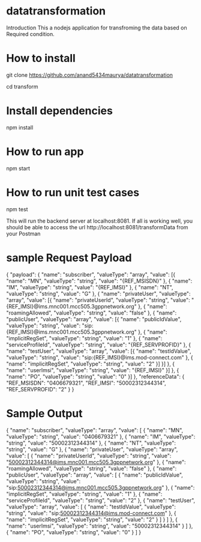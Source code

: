 # datatransformation

Introduction
This a nodejs application for transfroming the data based on Required condition.

# How to install
git clone https://github.com/anand5434maurya/datatransformation

cd transform

# Install  dependencies
npm install

# How to run app
npm start

# How to run unit test cases
npm test

This will run the backend server at localhost:8081. If all is working well, you should be able to access the url http://localhost:8081/transformData from your Postman

# sample Request Payload
{
	"payload": {
		"name": "subscriber",		"valueType": "array",
		"value": [{
			"name": "MN",
			"valueType": "string",
			"value": "{REF_MSISDN}"
		}, {
			"name": "IM",
			"valueType": "string",
			"value": "{REF_IMSI}"
		}, {
			"name": "NT",
			"valueType": "string",
			"value": "G"
		}, {
			"name": "privateUser",
			"valueType": "array",
			"value": [{
				"name": "privateUserId",
				"valueType": "string",
				"value": "{REF_IMSI}@ims.mnc001.mcc505.3gppnetwork.org"
			}, {
				"name": "roamingAllowed",
				"valueType": "string",
				"value": "false"
			}, {
				"name": "publicUser",
				"valueType": "array",
				"value": [{
					"name": "publicIdValue",
					"valueType": "string",
					"value": "sip:{REF_IMSI}@ims.mnc001.mcc505.3gppnetwork.org"
				}, {
					"name": "implicitRegSet",
					"valueType": "string",
					"value": "1"
				}, {
					"name": "serviceProfileId",
					"valueType": "string",
					"value": "{REF_SERVPROFID}"
				}, {
					"name": "testUser",
					"valueType": "array",
					"value": [{
						"name": "testIdValue",
						"valueType": "string",
						"value": "sip:{REF_IMSI}@ims.mod-connect.com"
					}, {
						"name": "implicitRegSet",
						"valueType": "string",
						"value": "2"
					}]
				}]
			}, {
				"name": "userImsi",
				"valueType": "string",
				"value": "{REF_IMSI}"
			}]
		}, {
			"name": "PO",
			"valueType": "string",
			"value": "0"
		}]
	},
	"referenceData": {
		"REF_MSISDN": "0406679321",
		"REF_IMSI": "50002312344314",
		"REF_SERVPROFID": "2"
	}
}

# Sample Output
{
    "name": "subscriber",
    "valueType": "array",
    "value": [
        {
            "name": "MN",
            "valueType": "string",
            "value": "0406679321"
        },
        {
            "name": "IM",
            "valueType": "string",
            "value": "50002312344314"
        },
        {
            "name": "NT",
            "valueType": "string",
            "value": "G"
        },
        {
            "name": "privateUser",
            "valueType": "array",
            "value": [
                {
                    "name": "privateUserId",
                    "valueType": "string",
                    "value": "50002312344314@ims.mnc001.mcc505.3gppnetwork.org"
                },
                {
                    "name": "roamingAllowed",
                    "valueType": "string",
                    "value": "false"
                },
                {
                    "name": "publicUser",
                    "valueType": "array",
                    "value": [
                        {
                            "name": "publicIdValue",
                            "valueType": "string",
                            "value": "sip:50002312344314@ims.mnc001.mcc505.3gppnetwork.org"
                        },
                        {
                            "name": "implicitRegSet",
                            "valueType": "string",
                            "value": "1"
                        },
                        {
                            "name": "serviceProfileId",
                            "valueType": "string",
                            "value": "2"
                        },
                        {
                            "name": "testUser",
                            "valueType": "array",
                            "value": [
                                {
                                    "name": "testIdValue",
                                    "valueType": "string",
                                    "value": "sip:50002312344314@ims.mod-connect.com"
                                },
                                {
                                    "name": "implicitRegSet",
                                    "valueType": "string",
                                    "value": "2"
                                }
                            ]
                        }
                    ]
                },
                {
                    "name": "userImsi",
                    "valueType": "string",
                    "value": "50002312344314"
                }
            ]
        },
        {
            "name": "PO",
            "valueType": "string",
            "value": "0"
        }
    ]
}